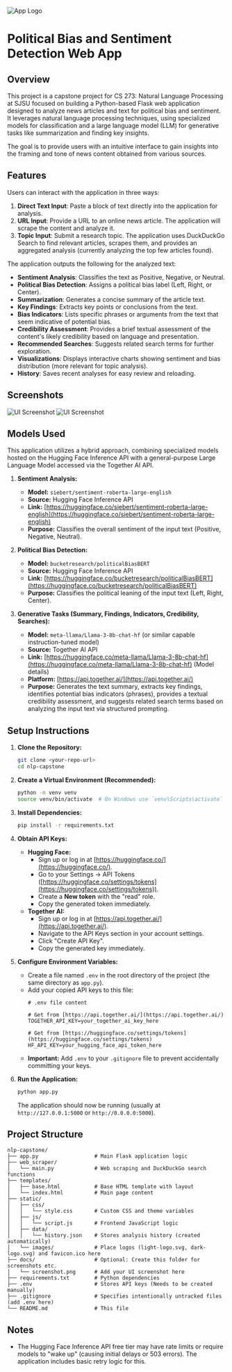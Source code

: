 ![App Logo](static/images/light-logo.svg) 
# Political Bias and Sentiment Detection Web App

## Overview

This project is a capstone project for CS 273: Natural Language Processing at SJSU focused on building a Python-based Flask web application designed to analyze news articles and text for political bias and sentiment. It leverages natural language processing techniques, using specialized models for classification and a large language model (LLM) for generative tasks like summarization and finding key insights.

The goal is to provide users with an intuitive interface to gain insights into the framing and tone of news content obtained from various sources.

## Features

Users can interact with the application in three ways:

1.  **Direct Text Input**: Paste a block of text directly into the application for analysis.
2.  **URL Input**: Provide a URL to an online news article. The application will scrape the content and analyze it.
3.  **Topic Input**: Submit a research topic. The application uses DuckDuckGo Search to find relevant articles, scrapes them, and provides an aggregated analysis (currently analyzing the top few articles found).

The application outputs the following for the analyzed text:

* **Sentiment Analysis**: Classifies the text as Positive, Negative, or Neutral.
* **Political Bias Detection**: Assigns a political bias label (Left, Right, or Center).
* **Summarization**: Generates a concise summary of the article text.
* **Key Findings**: Extracts key points or conclusions from the text.
* **Bias Indicators**: Lists specific phrases or arguments from the text that seem indicative of potential bias.
* **Credibility Assessment**: Provides a brief textual assessment of the content's likely credibility based on language and presentation.
* **Recommended Searches**: Suggests related search terms for further exploration.
* **Visualizations**: Displays interactive charts showing sentiment and bias distribution (more relevant for topic analysis).
* **History**: Saves recent analyses for easy review and reloading.

## Screenshots

![UI Screenshot](docs/screenshot.png)
![UI Screenshot](docs/result_sample.png)

## Models Used

This application utilizes a hybrid approach, combining specialized models hosted on the Hugging Face Inference API with a general-purpose Large Language Model accessed via the Together AI API.

1.  **Sentiment Analysis:**
    * **Model:** `siebert/sentiment-roberta-large-english`
    * **Source:** Hugging Face Inference API
    * **Link:** [https://huggingface.co/siebert/sentiment-roberta-large-english](https://huggingface.co/siebert/sentiment-roberta-large-english)
    * **Purpose:** Classifies the overall sentiment of the input text (Positive, Negative, Neutral).

2.  **Political Bias Detection:**
    * **Model:** `bucketresearch/politicalBiasBERT`
    * **Source:** Hugging Face Inference API
    * **Link:** [https://huggingface.co/bucketresearch/politicalBiasBERT](https://huggingface.co/bucketresearch/politicalBiasBERT)
    * **Purpose:** Classifies the political leaning of the input text (Left, Right, Center).

3.  **Generative Tasks (Summary, Findings, Indicators, Credibility, Searches):**
    * **Model:** `meta-llama/Llama-3-8b-chat-hf` (or similar capable instruction-tuned model)
    * **Source:** Together AI API
    * **Link:** [https://huggingface.co/meta-llama/Llama-3-8b-chat-hf](https://huggingface.co/meta-llama/Llama-3-8b-chat-hf) (Model details)
    * **Platform:** [https://api.together.ai/](https://api.together.ai/)
    * **Purpose:** Generates the text summary, extracts key findings, identifies potential bias indicators (phrases), provides a textual credibility assessment, and suggests related search terms based on analyzing the input text via structured prompting.

## Setup Instructions

1.  **Clone the Repository:**
    ```bash
    git clone <your-repo-url>
    cd nlp-capstone
    ```

2.  **Create a Virtual Environment (Recommended):**
    ```bash
    python -m venv venv
    source venv/bin/activate  # On Windows use `venv\Scripts\activate`
    ```

3.  **Install Dependencies:**
    ```bash
    pip install -r requirements.txt
    ```

4.  **Obtain API Keys:**
    * **Hugging Face:**
        * Sign up or log in at [https://huggingface.co/](https://huggingface.co/).
        * Go to your Settings -> API Tokens ([https://huggingface.co/settings/tokens](https://huggingface.co/settings/tokens)).
        * Create a **New token** with the "read" role.
        * Copy the generated token immediately.
    * **Together AI:**
        * Sign up or log in at [https://api.together.ai/](https://api.together.ai/).
        * Navigate to the API Keys section in your account settings.
        * Click "Create API Key".
        * Copy the generated key immediately.

5.  **Configure Environment Variables:**
    * Create a file named `.env` in the root directory of the project (the same directory as `app.py`).
    * Add your copied API keys to this file:
        ```dotenv
        # .env file content

        # Get from [https://api.together.ai/](https://api.together.ai/)
        TOGETHER_API_KEY=your_together_ai_key_here

        # Get from [https://huggingface.co/settings/tokens](https://huggingface.co/settings/tokens)
        HF_API_KEY=your_hugging_face_api_token_here
        ```
    * **Important:** Add `.env` to your `.gitignore` file to prevent accidentally committing your keys.

6.  **Run the Application:**
    ```bash
    python app.py
    ```
    The application should now be running (usually at `http://127.0.0.1:5000` or `http://0.0.0.0:5000`).

## Project Structure

```
nlp-capstone/
├── app.py                  # Main Flask application logic
├── web_scraper/
│   └── main.py             # Web scraping and DuckDuckGo search functions
├── templates/
│   ├── base.html           # Base HTML template with layout
│   └── index.html          # Main page content
├── static/
│   ├── css/
│   │   └── style.css       # Custom CSS and theme variables
│   ├── js/
│   │   └── script.js       # Frontend JavaScript logic
│   ├── data/
│   │   └── history.json    # Stores analysis history (created automatically)
│   └── images/             # Place logos (light-logo.svg, dark-logo.svg) and favicon.ico here
├── docs/                   # Optional: Create this folder for screenshots etc.
│   └── screenshot.png      # Add your UI screenshot here
├── requirements.txt        # Python dependencies
├── .env                    # Stores API keys (Needs to be created manually)
├── .gitignore              # Specifies intentionally untracked files (add .env here)
└── README.md               # This file
```

## Notes

* The Hugging Face Inference API free tier may have rate limits or require models to "wake up" (causing initial delays or 503 errors). The application includes basic retry logic for this.

